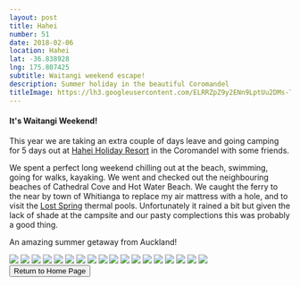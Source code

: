 ```yaml
---
layout: post
title: Hahei
number: 51
date: 2018-02-06
location: Hahei
lat: -36.838928
lng: 175.807425
subtitle: Waitangi weekend escape!
description: Summer holiday in the beautiful Coromandel
titleImage: https://lh3.googleusercontent.com/ELRRZpZ9y2ENn9LptUu2DMs-TaWU_GPgO86QbvePkV0yvuaYItTYzs6s9VvtgVsDvXG-IaKGqbIXEf9Elhfd_2lzJHxZfYsPXdUPqgvElBNTMzdTnR3k5Q8iru0hzgb_WMol5WiUpng=w2400
---
```


<h4>It's Waitangi Weekend!</h4>

This year we are taking an extra couple of days leave and going camping for 5 days out at <a target="_blank" href="https://www.haheiholidays.co.nz/">Hahei Holiday Resort</a> in the Coromandel with some friends. 

We spent a perfect long weekend chilling out at the beach, swimming, going for walks, kayaking. We went and checked out the neighbouring beaches of Cathedral Cove and Hot Water Beach. We caught the ferry to the near by town of Whitianga to replace my air mattress with a hole, and to visit the <a target="_blank" href="https://www.thelostspring.co.nz/">Lost Spring</a> thermal pools. Unfortunately it rained a bit but given the lack of shade at the campsite and our pasty complections this was probably a good thing. 

An amazing summer getaway from Auckland!

<img src="https://lh3.googleusercontent.com/Z1YYzsRhUuxajP42dtYw20QvppUVtOPJafkwubQTx4CxPfJC91pYcfHFEkKbWRdOuP1U7Eht2zAI9X4Yce2grYB9za6T6K7NVdfSlYO7QIHtjYs8TJOEIfMVTSnkTgrHkzqiIBAo0qc=w2400" class="image1">
<img src="https://lh3.googleusercontent.com/jMsGOg108R1Mn4MzGOywyvYqOq7BU01jEkeLIiJCAtH7PCqQSWHRZz0s6MS2IOeSvbG6rnxXy8Xzc3ZD6tJkxaxerhdXmJ8oxvIyJ6Jvg-jPfiEFAVrSTqe6F4XSL67Tgj0hgg1R9o0=w2400" class="image1">
<img src="https://lh3.googleusercontent.com/3tbGGDRl8KAVQT7yx2otgzP7mXuhYRxhn5rzM-sKCJCweodcUZT0axoXWoThsnSE2vSJ4DwCEDyPUr4xtCs8vHF0yaJIX27DtC8M5uFP8gDoZq5Z8dguqhFnGBS0MogvJVMzJqbC-ec=w2400" class="image1">
<img src="https://lh3.googleusercontent.com/C131lbUS9BFp6Pchd5Ze-T7BR4KDenBYiaEtHa2ZZxVLHR3wbxIbq8lx0nI06D2t6DHqINEZdm9bzNljyJNaZ-Z5MEvVqDbkEWTvjFnjh8Ra5j1yz0EP2F-K7lPcItpjBX8aOlBwg6c=w2400" class="image1">
<img src="https://lh3.googleusercontent.com/Kn4bBFrvnZIMu7_oPsTSqByj8bN898P6v7hWx3Vdvl8_87yVCaz8rHnbV_KaxjHRHDfINM9jnZN9Y5zrnB-IyuRAoHf8P4b4ovOVGY5OmXwmA4EwF18Y4T-JFvwg7YSbXOlohiDwpQs=w2400" class="image1">
<img src="https://lh3.googleusercontent.com/LQm0ykX_HPHUsF9XSMTS-jdckvEfZbG3Xc5claOSAhFomQWr3JCgqQt9yv1i0O_1l1gvlk-Bq3fkwe3F2szWK-E17QDQQLpgCZy1gobSZ67uK4reb0XA5Vu_Z92B5X4UW0S2aSBn1rU=w2400" class="image1">
<img src="https://lh3.googleusercontent.com/lvw53Y9Ms9AjW3pZclnSs1BiVrf8eUBIhfERk_UWbNp5DjunPafF3m9yN1QwzH59sXtKOjpd-G-lnpo-wpO7SsG2GyZfOEMKPKVQqhHoGlTJkxMG8JSVpbPULopt0KFgwnsYsnwgJhY=w2400" class="image1">
<img src="https://lh3.googleusercontent.com/92jiXC28humTShJqvLP7LYUFdlR0dzlLXhXiTsD7oAsPsPdatJe_tKn4jveINvEN9Uzxo6asrwUdkcv-5lrMaHE4p0SXXy5tYAOxOzbVW_YDs_bUvchG49M2n9UsMZ5UrmYufVP4k2c=w2400" class="image1">
<img src="https://lh3.googleusercontent.com/MusRWrHbIU7NgVaLILudK2Kn1Ifx6cr_DTR3mSTkRH9ByhCJ6UgQvrYr0U2qaWGt9yB2lo1rImyNmfnWAtGPYp55-7BtR4yNMqOLWqgSEScVA5AnzN6SoCXo1EgzjRzgJzaPnHYAeeI=w2400" class="image1">
<img src="https://lh3.googleusercontent.com/RG8m6xx7-T265pgr6BPtr5pN4HMeJ_tGVEwfb0Zc13jvxTLLN8iA-JIutYn87EjpyVQKus66bAvQ8-ZidMKwd5vcAAwEEkDMaEcowttwtHshLnAQhEW5lzmyZ9SruiSs2C4UoWMuF_o=w2400" class="image1">
<img src="https://lh3.googleusercontent.com/PlvvNcWtg5uTUB7LQ36WLuWH1B8IgoUZtLNJCZcnrf2X7sPuAY0pLpfF091IFt49nq_vpkQj79JE5wz7Ym_eN3qQFOM4ebPOAsdzPtZAL0-Ky4CflTfboKd2RCHgxvqd6AAwBHkLc8Y=w2400" class="image1">
<img src="https://lh3.googleusercontent.com/LmRMiGrDje5acce4iAFuWBDE0qeYn6-lg33Kc0zuXAtAygSyNgtwkoEfFUqEJ3ia3sSLLIv46I3V0IzHBjUSzDVmUYspSzue4sVe1h9drgsLAEnQ6CW3pFbA7tmgTRSaahaQD9U8JBA=w2400" class="image1">
<img src="https://lh3.googleusercontent.com/4NNd1Dr0JuEQxrLdXim_RJ5TRt8iIVDJ5Ja-sBAWFmX3U779eTnZ9xHoCNFRbQVBnuwjbtsTD7PP2gu_J4Px9ynRVGlgekh-thokbc9019JdLuz4rcQKJJtyOs_AfDvKMa5mj4gKAa4=w2400" class="image1">
<img src="https://lh3.googleusercontent.com/yNZUO6O9p6XDjseK3nJyCqFg0jbe3aQMaJDVsR1S_4p1p4fErDQP9dmQtFa197s0fG2n--OsTHtJDSkjnDRW_SpwclGOIEhVQ98ey2JJuS7GIygTJ3cSn3o63pFR_EJqqigWALCvC0E=w2400" class="image1">
<img src="https://lh3.googleusercontent.com/3dwr-4t5WPDYorv4sj6GUZWtV3hoPfSpILb7Iz04SR-e6EsyWHU6BU7LfKY-koy1eZd47ZtG-F_Hp7ehCcgdwV3DEAPpw9EgJdCMmF9Ybn1KQGt3CgsVBmSFChIRHfsJ5eLV5VG7JnU=w2400" class="image1">
<img src="https://lh3.googleusercontent.com/2-wO7A0Kp0NqyKSXLJY4ukTGYzoTw8Shk5UkXTbUK0MsYZSOEVbOb9VU-RZ9RiIa_6aOcnKgEYyvfPCmSd_0cL84sZMZsipY8XFb4LEAHVnrtJeUTexU0W5Rr1YiV4iDD1aEgee04PM=w2400" class="image4">
<img src="https://lh3.googleusercontent.com/2eedwTS7_muUyrYY-OEZzuB7aFpJyOjpG6zrO650nJcEho6RODaWCELHL7pt0g4AmU2r8Q5hPp3HJHOb5KAlWiqQ3bshK2P5949NRar_VWfRGKUxNPylzeT7mwwGKOTzMU8QAyrC_sw=w2400" class="image4">
<img src="https://lh3.googleusercontent.com/I_lyNUUYvb40MgH49drgFgD6pqmeflalRpmcU0MdzJH_4Opn9RmyvbkoDKSL6Qwy161uCsmNmGR5yd08wiSwpxRAIE5VrIHJpq7WJrj9ur9pz0BwQOWpM6qyV_ZEVKZgJeCLeM6Qq64=w2400" class="image4">

<div class="wrapper">
  <input type="button" class="button" value="Return to Home Page" onclick="self.close()">
</div>

